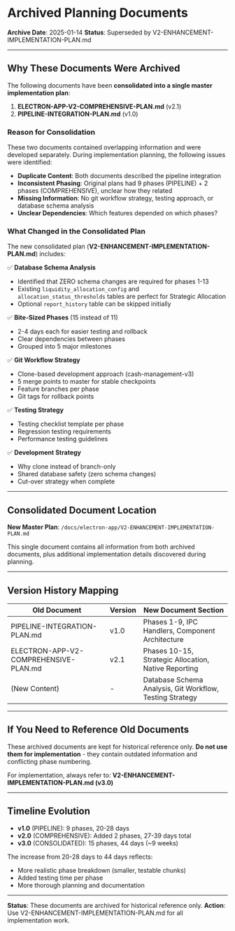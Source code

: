 # Archived Planning Documents

**Archive Date**: 2025-01-14
**Status**: Superseded by V2-ENHANCEMENT-IMPLEMENTATION-PLAN.md

---

## Why These Documents Were Archived

The following documents have been **consolidated into a single master implementation plan**:

1. **ELECTRON-APP-V2-COMPREHENSIVE-PLAN.md** (v2.1)
2. **PIPELINE-INTEGRATION-PLAN.md** (v1.0)

### Reason for Consolidation

These two documents contained overlapping information and were developed separately. During implementation planning, the following issues were identified:

- **Duplicate Content**: Both documents described the pipeline integration
- **Inconsistent Phasing**: Original plans had 9 phases (PIPELINE) + 2 phases (COMPREHENSIVE), unclear how they related
- **Missing Information**: No git workflow strategy, testing approach, or database schema analysis
- **Unclear Dependencies**: Which features depended on which phases?

### What Changed in the Consolidated Plan

The new consolidated plan (**V2-ENHANCEMENT-IMPLEMENTATION-PLAN.md**) includes:

✅ **Database Schema Analysis**
- Identified that ZERO schema changes are required for phases 1-13
- Existing `liquidity_allocation_config` and `allocation_status_thresholds` tables are perfect for Strategic Allocation
- Optional `report_history` table can be skipped initially

✅ **Bite-Sized Phases** (15 instead of 11)
- 2-4 days each for easier testing and rollback
- Clear dependencies between phases
- Grouped into 5 major milestones

✅ **Git Workflow Strategy**
- Clone-based development approach (cash-management-v3)
- 5 merge points to master for stable checkpoints
- Feature branches per phase
- Git tags for rollback points

✅ **Testing Strategy**
- Testing checklist template per phase
- Regression testing requirements
- Performance testing guidelines

✅ **Development Strategy**
- Why clone instead of branch-only
- Shared database safety (zero schema changes)
- Cut-over strategy when complete

---

## Consolidated Document Location

**New Master Plan**: `/docs/electron-app/V2-ENHANCEMENT-IMPLEMENTATION-PLAN.md`

This single document contains all information from both archived documents, plus additional implementation details discovered during planning.

---

## Version History Mapping

| Old Document | Version | New Document Section |
|--------------|---------|---------------------|
| PIPELINE-INTEGRATION-PLAN.md | v1.0 | Phases 1-9, IPC Handlers, Component Architecture |
| ELECTRON-APP-V2-COMPREHENSIVE-PLAN.md | v2.1 | Phases 10-15, Strategic Allocation, Native Reporting |
| (New Content) | - | Database Schema Analysis, Git Workflow, Testing Strategy |

---

## If You Need to Reference Old Documents

These archived documents are kept for historical reference only. **Do not use them for implementation** - they contain outdated information and conflicting phase numbering.

For implementation, always refer to: **V2-ENHANCEMENT-IMPLEMENTATION-PLAN.md (v3.0)**

---

## Timeline Evolution

- **v1.0** (PIPELINE): 9 phases, 20-28 days
- **v2.0** (COMPREHENSIVE): Added 2 phases, 27-39 days total
- **v3.0** (CONSOLIDATED): 15 phases, 44 days (~9 weeks)

The increase from 20-28 days to 44 days reflects:
- More realistic phase breakdown (smaller, testable chunks)
- Added testing time per phase
- More thorough planning and documentation

---

**Status**: These documents are archived for historical reference only.
**Action**: Use V2-ENHANCEMENT-IMPLEMENTATION-PLAN.md for all implementation work.
